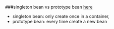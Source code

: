 ###singleton bean vs prototype bean  [here](https://docs.spring.io/spring-framework/docs/current/reference/html/core.html#beans-factory-scopes-singleton)
- singleton bean: only create once in a container,   
- prototype bean: every time create a new bean
